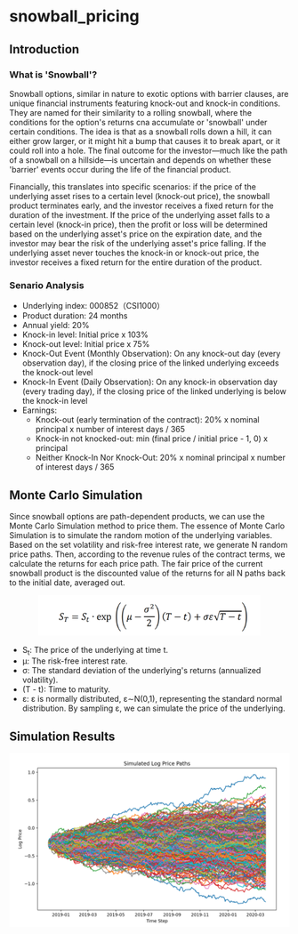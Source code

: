 # snowball_pricing

## Introduction 
### What is 'Snowball'?

Snowball options, similar in nature to exotic options with barrier clauses, are unique financial instruments featuring knock-out and knock-in conditions. They are named for their similarity to a rolling snowball, where the conditions for the option's returns cna accumulate or 'snowball' under certain conditions. The idea is that as a snowball rolls down a hill, it can either grow larger, or it might hit a bump that causes it to break apart, or it could roll into a hole. The final outcome for the investor—much like the path of a snowball on a hillside—is uncertain and depends on whether these 'barrier' events occur during the life of the financial product. 

Financially, this translates into specific scenarios: if the price of the underlying asset rises to a certain level (knock-out price), the snowball product terminates early, and the investor receives a fixed return for the duration of the investment. If the price of the underlying asset falls to a certain level (knock-in price), then the profit or loss will be determined based on the underlying asset's price on the expiration date, and the investor may bear the risk of the underlying asset's price falling. If the underlying asset never touches the knock-in or knock-out price, the investor receives a fixed return for the entire duration of the product.

### Senario Analysis

- Underlying index: 000852（CSI1000）
- Product duration: 24 months
- Annual yield: 20%
- Knock-in level: Initial price x 103%
- Knock-out level: Initial price x 75%
- Knock-Out Event (Monthly Observation): On any knock-out day (every observation day), if the closing price of the linked underlying exceeds the knock-out level
- Knock-In Event (Daily Observation): On any knock-in observation day (every trading day), if the closing price of the linked underlying is below the knock-in level
- Earnings:
    - Knock-out (early termination of the contract): 20% x nominal principal x number of interest days / 365
    - Knock-in not knocked-out: min (final price / initial price - 1, 0) x principal
    - Neither Knock-In Nor Knock-Out: 20% x nominal principal x number of interest days / 365

## Monte Carlo Simulation

Since snowball options are path-dependent products, we can use the Monte Carlo Simulation method to price them. The essence of Monte Carlo Simulation is to simulate the random motion of the underlying variables. Based on the set volatility and risk-free interest rate, we generate N random price paths. Then, according to the revenue rules of the contract terms, we calculate the returns for each price path. The fair price of the current snowball product is the discounted value of the returns for all N paths back to the initial date, averaged out.

<p align="center">
  <img src="equation.png" alt="equation" width="400"/>
</p>

- S<sub>t</sub>: The price of the underlying at time t.
- &mu;: The risk-free interest rate.
- &sigma;: The standard deviation of the underlying's returns (annualized volatility).
- (T - t): Time to maturity.
- &epsilon;: &epsilon; is normally distributed, &epsilon;∼N(0,1), representing the standard normal distribution. By sampling &epsilon;, we can simulate the price of the underlying.

## Simulation Results

![price paths from Monte Carlo Simulation](simulation_price_paths.png)





